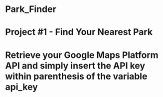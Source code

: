 # Park_Finder
# Project #1 - Find Your Nearest Park
# Retrieve your Google Maps Platform API and simply insert the API key within parenthesis of the variable api_key
